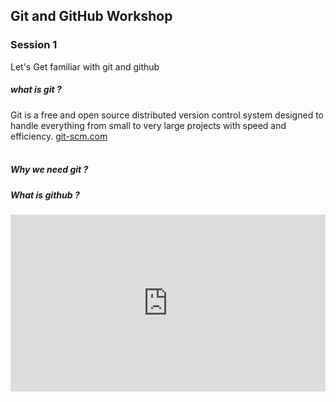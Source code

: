 ## Git and GitHub Workshop
### Session 1
Let's Get familiar with git and github

##### what is git ? <br>
Git is a free and open source distributed version control system designed to handle everything from small to very large projects with speed and efficiency. [git-scm.com](https://git-scm.com/) <br><br>
##### Why we need git ? <br>
##### What is github ?

<div style="position:relative;height:0;padding-bottom:56.21%"><iframe src="https://www.youtube.com/embed/Y9XZQO1n_7c?ecver=2" style="position:absolute;width:100%;height:100%;left:0" width="641" height="360" frameborder="0" allow="autoplay; encrypted-media" allowfullscreen></iframe></div>
